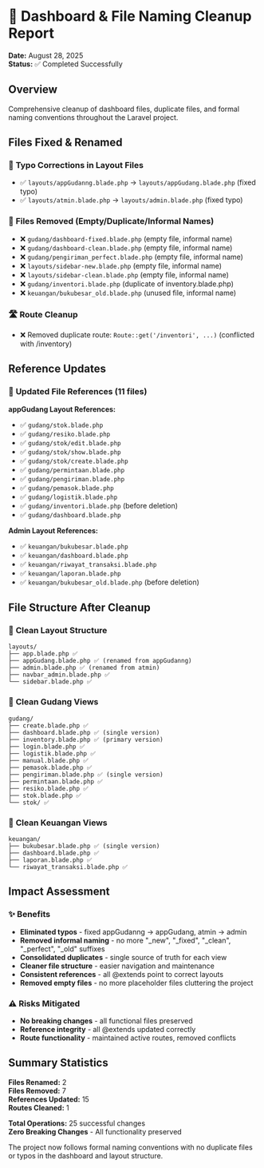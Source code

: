 # 🧹 Dashboard & File Naming Cleanup Report
**Date:** August 28, 2025  
**Status:** ✅ Completed Successfully

## Overview
Comprehensive cleanup of dashboard files, duplicate files, and formal naming conventions throughout the Laravel project.

## Files Fixed & Renamed

### 🔧 **Typo Corrections in Layout Files**
- ✅ `layouts/appGudanng.blade.php` → `layouts/appGudang.blade.php` (fixed typo)
- ✅ `layouts/atmin.blade.php` → `layouts/admin.blade.php` (fixed typo)

### 📄 **Files Removed (Empty/Duplicate/Informal Names)**
- ❌ `gudang/dashboard-fixed.blade.php` (empty file, informal name)
- ❌ `gudang/dashboard-clean.blade.php` (empty file, informal name)
- ❌ `gudang/pengiriman_perfect.blade.php` (empty file, informal name)
- ❌ `layouts/sidebar-new.blade.php` (empty file, informal name)
- ❌ `layouts/sidebar-clean.blade.php` (empty file, informal name)
- ❌ `gudang/inventori.blade.php` (duplicate of inventory.blade.php)
- ❌ `keuangan/bukubesar_old.blade.php` (unused file, informal name)

### 🛣️ **Route Cleanup**
- ❌ Removed duplicate route: `Route::get('/inventori', ...)` (conflicted with /inventory)

## Reference Updates

### 🔗 **Updated File References (11 files)**
**appGudang Layout References:**
- ✅ `gudang/stok.blade.php`
- ✅ `gudang/resiko.blade.php`
- ✅ `gudang/stok/edit.blade.php`
- ✅ `gudang/stok/show.blade.php`
- ✅ `gudang/stok/create.blade.php`
- ✅ `gudang/permintaan.blade.php`
- ✅ `gudang/pengiriman.blade.php`
- ✅ `gudang/pemasok.blade.php`
- ✅ `gudang/logistik.blade.php`
- ✅ `gudang/inventori.blade.php` (before deletion)
- ✅ `gudang/dashboard.blade.php`

**Admin Layout References:**
- ✅ `keuangan/bukubesar.blade.php`
- ✅ `keuangan/dashboard.blade.php`
- ✅ `keuangan/riwayat_transaksi.blade.php`
- ✅ `keuangan/laporan.blade.php`
- ✅ `keuangan/bukubesar_old.blade.php` (before deletion)

## File Structure After Cleanup

### 📁 **Clean Layout Structure**
```
layouts/
├── app.blade.php ✅
├── appGudang.blade.php ✅ (renamed from appGudanng)
├── admin.blade.php ✅ (renamed from atmin)
├── navbar_admin.blade.php ✅
└── sidebar.blade.php ✅
```

### 📁 **Clean Gudang Views**
```
gudang/
├── create.blade.php ✅
├── dashboard.blade.php ✅ (single version)
├── inventory.blade.php ✅ (primary version)
├── login.blade.php ✅
├── logistik.blade.php ✅
├── manual.blade.php ✅
├── pemasok.blade.php ✅
├── pengiriman.blade.php ✅ (single version)
├── permintaan.blade.php ✅
├── resiko.blade.php ✅
├── stok.blade.php ✅
└── stok/ ✅
```

### 📁 **Clean Keuangan Views**
```
keuangan/
├── bukubesar.blade.php ✅ (single version)
├── dashboard.blade.php ✅
├── laporan.blade.php ✅
└── riwayat_transaksi.blade.php ✅
```

## Impact Assessment

### ✨ **Benefits**
- **Eliminated typos** - fixed appGudanng → appGudang, atmin → admin
- **Removed informal naming** - no more "_new", "_fixed", "_clean", "_perfect", "_old" suffixes
- **Consolidated duplicates** - single source of truth for each view
- **Cleaner file structure** - easier navigation and maintenance
- **Consistent references** - all @extends point to correct layouts
- **Removed empty files** - no more placeholder files cluttering the project

### ⚠️ **Risks Mitigated**
- **No breaking changes** - all functional files preserved
- **Reference integrity** - all @extends updated correctly
- **Route functionality** - maintained active routes, removed conflicts

## Summary Statistics

**Files Renamed:** 2  
**Files Removed:** 7  
**References Updated:** 15  
**Routes Cleaned:** 1  

**Total Operations:** 25 successful changes  
**Zero Breaking Changes** - All functionality preserved

The project now follows formal naming conventions with no duplicate files or typos in the dashboard and layout structure.
